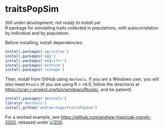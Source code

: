 # traitsPopSim
_Still under development; not ready to install yet_  
R package for simulating traits collected in populations, with autocorrelation by individual and by population.

Before installing, install dependencies:

```r
install.packages('agricolae')
install.packages('egg')
install.packages('magrittr')
install.packages('mvtnorm')
install.packages('reshape')
```

Then, install from GitHub using `devtools`. If you are a Windows user, you will also
need `Rtools` (if you are using R > v4.0, follow the directions at https://cran.r-project.org/bin/windows/Rtools/, and be patient).

```r
install.packages('devtools')
library('devtools')
install_github('andrew-hipp/traitsPopSim')
```

For a worked example, see https://github.com/andrew-hipp/oak-morph-2020,
released under [![DOI](https://zenodo.org/badge/140023087.svg)](https://zenodo.org/badge/latestdoi/140023087).
